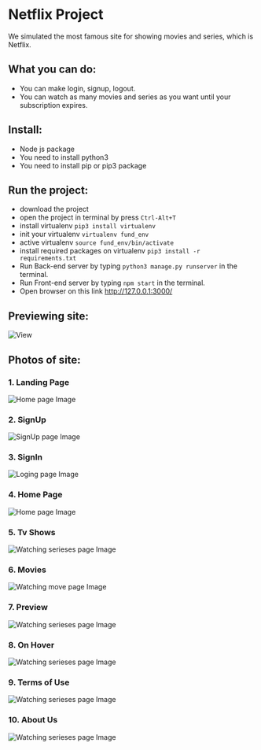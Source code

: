 # Netflix Project 

We simulated the most famous site for showing movies and series, which is Netflix.

## What you can do:

* You can make login, signup, logout.
* You can watch as many movies and series as you want until your subscription expires.


## Install:

* Node js package
* You need to install python3
* You need to install pip or pip3 package

## Run the project: 

* download the project 
* open the project in terminal by press `Ctrl-Alt+T`
* install virtualenv `pip3 install virtualenv` 
* init your virtualenv `virtualenv fund_env`
* active virtualenv `source fund_env/bin/activate`
* install required packages on virtualenv `pip3 install -r requirements.txt`
* Run Back-end server by typing `python3 manage.py runserver` in the terminal.
* Run Front-end server by typing `npm start` in the terminal.
* Open browser on this link http://127.0.0.1:3000/

## Previewing site: 

![View](https://youtu.be/7Y41-SkriLQ)


## Photos of site: 

### 1. Landing Page
![Home page Image](https://github.com/hanimohsen31/Netflix-V.4-AIO/blob/main/IMGS/s5%20homeout.jpg)

### 2. SignUp
![SignUp page Image](https://github.com/hanimohsen31/Netflix-V.4-AIO/blob/main/IMGS/signup.jpeg)

### 3. SignIn
![Loging page Image](https://github.com/hanimohsen31/Netflix-V.4-AIO/blob/main/IMGS/s6%20login.jpg)

### 4. Home Page
![Home page Image](https://github.com/hanimohsen31/Netflix-V.4-AIO/blob/main/IMGS/s1.jpg)

### 5. Tv Shows 
![Watching serieses page Image](https://github.com/hanimohsen31/Netflix-V.4-AIO/blob/main/IMGS/s2%20tvshows.jpg)

### 6. Movies
![Watching move page Image](https://github.com/hanimohsen31/Netflix-V.4-AIO/blob/main/IMGS/s3%20movies.jpg)

### 7. Preview 
![Watching serieses page Image](https://github.com/hanimohsen31/Netflix-V.4-AIO/blob/main/IMGS/s4%20show.jpg)

### 8. On Hover 
![Watching serieses page Image](https://github.com/hanimohsen31/Netflix-V.4-AIO/blob/main/IMGS/s%20hover.jpg)

### 9. Terms of Use
![Watching serieses page Image](https://github.com/hanimohsen31/Netflix-V.4-AIO/blob/main/IMGS/s3%20terms.jpg)

### 10. About Us
![Watching serieses page Image](https://github.com/hanimohsen31/Netflix-V.4-AIO/blob/main/IMGS/ss.jpg)
